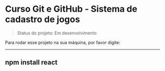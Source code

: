 <h1>Curso Git e GitHub - Sistema de cadastro de jogos</h1>

>Status do projeto: Em desenvolvimento

Para rodar esse projeto na sua máquina, por favor digite:

---
npm install react
---
